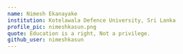 ```yaml
---
name: Nimesh Ekanayake
institution: Kotelawala Defence University, Sri Lanka
profile_pic: nimeshkasun.png
quote: Education is a right, Not a privilege.
github_user: nimeshkasun
---
```

